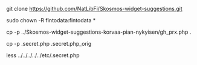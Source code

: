 git clone https://github.com/NatLibFi/Skosmos-widget-suggestions.git

sudo chown -R fintodata:fintodata *

cp -p ../Skosmos-widget-suggestions-korvaa-pian-nykyisen/gh_prx.php .

cp -p .secret.php .secret.php_orig

less ../../../../../etc/.secret.php
<?php
$config['gh_token'] = "token hash...";
$config['white_address'] = "127.0.0.1";
$config['allowed_ip'] = "*";
$config['to_endpoint'] = "https://api.github.com/repos/miguelahonen/c/issues";

/var/www/Skosmos-plugins/Skosmos-widget-suggestions/component-bundler/src/prx.json
[
  {
    "url": "https://finto.fi/plugins/suggestions/gh_prx.php"
  }
]
